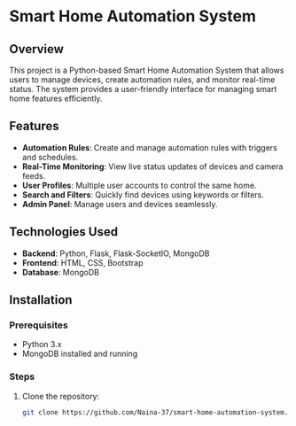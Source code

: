 # Smart Home Automation System

## Overview
This project is a Python-based Smart Home Automation System that allows users to manage devices, create automation rules, and monitor real-time status. The system provides a user-friendly interface for managing smart home features efficiently.

## Features
- **Automation Rules**: Create and manage automation rules with triggers and schedules.
- **Real-Time Monitoring**: View live status updates of devices and camera feeds.
- **User Profiles**: Multiple user accounts to control the same home.
- **Search and Filters**: Quickly find devices using keywords or filters.
- **Admin Panel**: Manage users and devices seamlessly.

## Technologies Used
- **Backend**: Python, Flask, Flask-SocketIO, MongoDB
- **Frontend**: HTML, CSS, Bootstrap
- **Database**: MongoDB

## Installation

### Prerequisites
- Python 3.x
- MongoDB installed and running

### Steps
1. Clone the repository:
   ```bash
   git clone https://github.com/Naina-37/smart-home-automation-system.git
